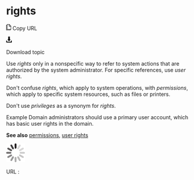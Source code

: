 # rights

![Copy URL](media/rights/Copy.png)
Copy URL

![Download](media/rights/Download.png)

Download topic

Use *rights*
only in a nonspecific way to refer to system actions that are
authorized by the system administrator. For specific references, use *user rights*.

Don't confuse *rights*, which apply to system operations, with *permissions*, which apply to specific system resources, such as files or printers.

Don't use *privileges* as a synonym for *rights*.

Example Domain administrators should use a primary user account, which has basic user rights in the domain.

**See also** [permissions](https://worldready.cloudapp.net/Styleguide/Read?id=2700&topicid=35560), [user rights](https://worldready.cloudapp.net/Styleguide/Read?id=2700&topicid=35562)

![In progress](media/rights/activity-large.gif)

URL :
